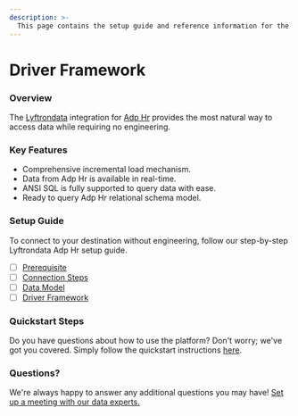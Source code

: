 ```yaml
---
description: >-
  This page contains the setup guide and reference information for the Adp Hr source connector.
---
```


# Driver Framework

### Overview

The [Lyftrondata](https://www.lyftrondata.com/) integration for [Adp Hr](None) provides the most natural way to access data while requiring no engineering.

### Key Features

* Comprehensive incremental load mechanism.
* Data from Adp Hr is available in real-time.&#x20;
* ANSI SQL is fully supported to query data with ease.
* Ready to query Adp Hr relational schema model.

### Setup Guide

To connect to your destination without engineering, follow our step-by-step Lyftrondata Adp Hr setup guide.

* [ ] [Prerequisite](../prerequisite.md)
* [ ] [Connection Steps](../connection-steps.md)
* [ ] [Data Model](../data-model/erd.md)
* [ ] [Driver Framework](../driver-framework/)

### Quickstart Steps

Do you have questions about how to use the platform? Don't worry; we've got you covered. Simply follow the quickstart instructions [here](../driver-framework/README.md).

### Questions? <a href="#questions" id="questions"></a>

We're always happy to answer any additional questions you may have! [Set up a meeting with our data experts.](https://www.lyftrondata.com/book-a-meeting/)



